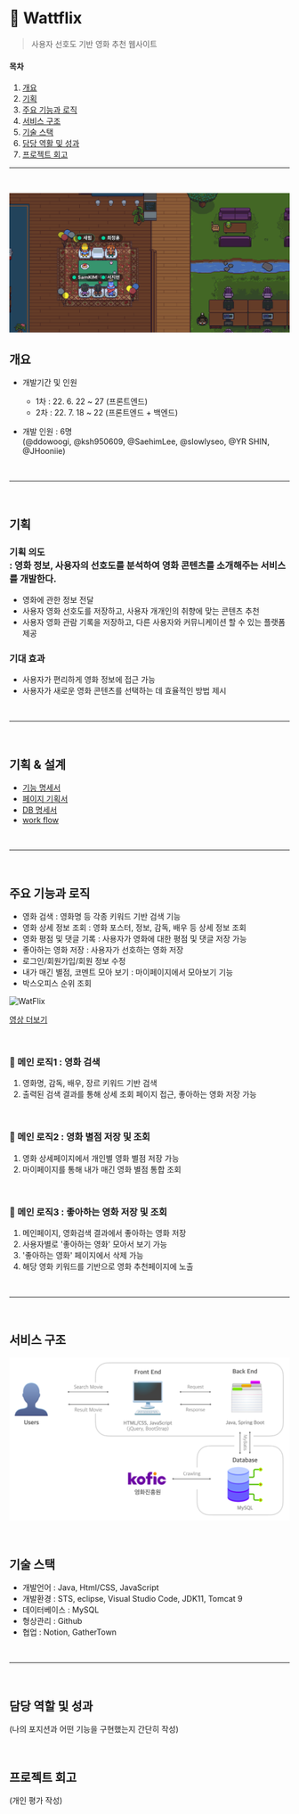 # 🍿 Wattflix

> 사용자 선호도 기반 영화 추천 웹사이트

#### 목차

1. [개요](#개요)
2. [기획](#기획)
3. [주요 기능과 로직](#주요-기능과-로직)
4. [서비스 구조](#서비스-구조)
5. [기술 스택](#기술-스택)
6. [담당 역활 및 성과](#담당-역할-및-성과)
7. [프로젝트 회고](#프로젝트-회고)

---

<br>

![](readme_assets/gethertown.png)

## 개요

- 개발기간 및 인원
  - 1차 : 22. 6. 22 ~ 27 (프론트엔드)
  - 2차 : 22. 7. 18 ~ 22 (프론트엔드 + 백엔드)

- 개발 인원 : 6명<br>
  (@ddowoogi, @ksh950609, @SaehimLee, @slowlyseo, @YR SHIN, @JHooniie)

<br>

---

<br>

## 기획

### 기획 의도<br> : 영화 정보, 사용자의 선호도를 분석하여 영화 콘텐츠를 소개해주는 서비스를 개발한다.

- 영화에 관한 정보 전달
- 사용자 영화 선호도를 저장하고, 사용자 개개인의 취향에 맞는 콘텐츠 추천
- 사용자 영화 관람 기록을 저장하고, 다른 사용자와 커뮤니케이션 할 수 있는 플랫폼 제공

### 기대 효과

- 사용자가 편리하게 영화 정보에 접근 가능
- 사용자가 새로운 영화 콘텐츠를 선택하는 데 효율적인 방법 제시

<br>

---

<br>

## 기획 & 설계

- [기능 명세서](https://www.notion.so/saehim/04c2d031096b497f976ccb22a97619db)
- [페이지 기획서](https://whimsical.com/wattflix-TLM6JwRAMdSt9bEB4PFwvA)
- [DB 명세서](https://www.notion.so/saehim/DB-3da90124c57240b88479a3cdbdc14678)
- [work flow](https://miro.com/welcomeonboard/dkdKVHRNdjJTRVl1REZRZWsyeUl6SWpFeUM5UEkwa2xhaE45TkowSFRPSTJtdXpmb091VDFCd2Mzemd5RHJxc3wzNDU4NzY0NTI5NTk0ODMwNjk3?share_link_id=39786382272)

<br>

---

<br>

## 주요 기능과 로직

- 영화 검색 : 영화명 등 각종 키워드 기반 검색 기능
- 영화 상세 정보 조회 : 영화 포스터, 정보, 감독, 배우 등 상세 정보 조회
- 영화 평점 및 댓글 기록 : 사용자가 영화에 대한 평점 및 댓글 저장 가능
- 좋아하는 영화 저장 : 사용자가 선호하는 영화 저장
- 로그인/회원가입/회원 정보 수정
- 내가 매긴 별점, 코멘트 모아 보기 : 마이페이지에서 모아보기 기능
- 박스오피스 순위 조회

![WatFlix](readme_assets/WattFlix.gif)

[영상 더보기](https://s3.us-west-2.amazonaws.com/secure.notion-static.com/c889c63e-4d0b-4edb-9b09-97a38f577261/WattFlix_-_Chrome_2022-07-31_23-49-54_YouTube.mp4?X-Amz-Algorithm=AWS4-HMAC-SHA256&X-Amz-Content-Sha256=UNSIGNED-PAYLOAD&X-Amz-Credential=AKIAT73L2G45EIPT3X45%2F20220731%2Fus-west-2%2Fs3%2Faws4_request&X-Amz-Date=20220731T151819Z&X-Amz-Expires=86400&X-Amz-Signature=b57f00663d12d8b41ebf91e1dd5d0690ddfd60cbc7d05c3e14f5ced461d7e5d4&X-Amz-SignedHeaders=host&response-content-disposition=filename%20%3D%22WattFlix%2520-%2520Chrome%25202022-07-31%252023-49-54_YouTube.mp4%22&x-id=GetObject)

<br>

### 🚩 메인 로직1 : 영화 검색

1. 영화명, 감독, 배우, 장르 키워드 기반 검색
2. 출력된 검색 결과를 통해 상세 조회 페이지 접근, 좋아하는 영화 저장 가능

<br>

### 🚩 메인 로직2 : 영화 별점 저장 및 조회

1. 영화 상세페이지에서 개인별 영화 별점 저장 가능
2. 마이페이지를 통해 내가 매긴 영화 별점 통합 조회

<br>

### 🚩 메인 로직3 : 좋아하는 영화 저장 및 조회

1. 메인페이지, 영화검색 결과에서 좋아하는 영화 저장
2. 사용자별로 '좋아하는 영화' 모아서 보기 가능
3. '좋아하는 영화' 페이지에서 삭제 가능
4. 해당 영화 키워드를 기반으로 영화 추천페이지에 노출

<br>

---

<br>

## 서비스 구조

![](readme_assets/service-structure.png)

<br>

## 기술 스택

- 개발언어 : Java, Html/CSS, JavaScript
- 개발환경 : STS, eclipse, Visual Studio Code, JDK11, Tomcat 9
- 데이터베이스 : MySQL
- 형상관리 : Github
- 협업 : Notion, GatherTown

<br>

---

<br>

## 담당 역할 및 성과

(나의 포지션과 어떤 기능을 구현했는지 간단히 작성)

<br>

## 프로젝트 회고

(개인 평가 작성)

